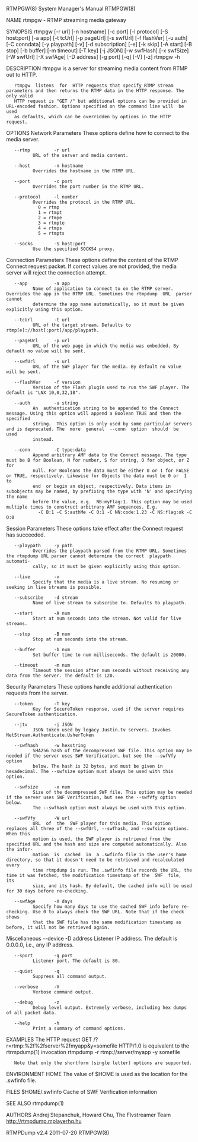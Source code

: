 RTMPGW(8)                                                     System Manager's Manual                                                    RTMPGW(8)

NAME
       rtmpgw - RTMP streaming media gateway

SYNOPSIS
       rtmpgw  [-r url]  [-n hostname] [-c port] [-l protocol] [-S host:port] [-a app] [-t tcUrl] [-p pageUrl] [-s swfUrl] [-f flashVer] [-u auth]
       [-C conndata] [-y playpath] [-v]  [-d subscription]  [-e]  [-k skip]  [-A start]  [-B stop]  [-b buffer]  [-m timeout]  [-T key]  [-j JSON]
       [-w swfHash] [-x swfSize] [-W swfUrl] [-X swfAge] [-D address] [-g port] [-q] [-V] [-z]
       rtmpgw -h

DESCRIPTION
       rtmpgw is a server for streaming media content from RTMP out to HTTP.

       rtmpgw  listens  for  HTTP requests that specify RTMP stream parameters and then returns the RTMP data in the HTTP response. The only valid
       HTTP request is "GET /" but additional options can be provided in URL-encoded fashion. Options specified on the command line will  be  used
       as defaults, which can be overridden by options in the HTTP request.

OPTIONS
   Network Parameters
       These options define how to connect to the media server.

       --rtmp         -r url
              URL of the server and media content.

       --host         -n hostname
              Overrides the hostname in the RTMP URL.

       --port         -c port
              Overrides the port number in the RTMP URL.

       --protocol     -l number
              Overrides the protocol in the RTMP URL.
                0 = rtmp
                1 = rtmpt
                2 = rtmpe
                3 = rtmpte
                4 = rtmps
                5 = rtmpts

       --socks        -S host:port
              Use the specified SOCKS4 proxy.

   Connection Parameters
       These  options define the content of the RTMP Connect request packet.  If correct values are not provided, the media server will reject the
       connection attempt.

       --app          -a app
              Name of application to connect to on the RTMP server. Overrides the app in the RTMP URL. Sometimes the rtmpdump  URL  parser  cannot
              determine the app name automatically, so it must be given explicitly using this option.

       --tcUrl        -t url
              URL of the target stream. Defaults to rtmp[e]://host[:port]/app/playpath.

       --pageUrl      -p url
              URL of the web page in which the media was embedded. By default no value will be sent.

       --swfUrl       -s url
              URL of the SWF player for the media. By default no value will be sent.

       --flashVer     -f version
              Version of the Flash plugin used to run the SWF player. The default is "LNX 10,0,32,18".

       --auth         -u string
              An  authentication string to be appended to the Connect message. Using this option will append a Boolean TRUE and then the specified
              string.  This option is only used by some particular servers and is deprecated. The  more  general  --conn  option  should  be  used
              instead.

       --conn         -C type:data
              Append arbitrary AMF data to the Connect message. The type must be B for Boolean, N for number, S for string, O for object, or Z for
              null. For Booleans the data must be either 0 or 1 for FALSE or TRUE, respectively. Likewise for Objects the data must be 0 or  1  to
              end  or begin an object, respectively. Data items in subobjects may be named, by prefixing the type with 'N' and specifying the name
              before the value, e.g.  NB:myFlag:1. This option may be used multiple times to construct arbitrary AMF sequences. E.g.
                -C B:1 -C S:authMe -C O:1 -C NN:code:1.23 -C NS:flag:ok -C O:0

   Session Parameters
       These options take effect after the Connect request has succeeded.

       --playpath     -y path
              Overrides the playpath parsed from the RTMP URL. Sometimes the rtmpdump URL parser cannot determine the correct  playpath  automati‐
              cally, so it must be given explicitly using this option.

       --live         -v
              Specify that the media is a live stream. No resuming or seeking in live streams is possible.

       --subscribe    -d stream
              Name of live stream to subscribe to. Defaults to playpath.

       --start        -A num
              Start at num seconds into the stream. Not valid for live streams.

       --stop         -B num
              Stop at num seconds into the stream.

       --buffer       -b num
              Set buffer time to num milliseconds. The default is 20000.

       --timeout      -m num
              Timeout the session after num seconds without receiving any data from the server. The default is 120.

   Security Parameters
       These options handle additional authentication requests from the server.

       --token        -T key
              Key for SecureToken response, used if the server requires SecureToken authentication.

       --jtv          -j JSON
              JSON token used by legacy Justin.tv servers. Invokes NetStream.Authenticate.UsherToken

       --swfhash      -w hexstring
              SHA256 hash of the decompressed SWF file. This option may be needed if the server uses SWF Verification, but see the --swfVfy option
              below. The hash is 32 bytes, and must be given in hexadecimal. The --swfsize option must always be used with this option.

       --swfsize      -x num
              Size of the decompressed SWF file. This option may be needed if the server uses SWF Verification, but see the --swfVfy option below.
              The --swfhash option must always be used with this option.

       --swfVfy       -W url
              URL  of  the  SWF player for this media. This option replaces all three of the --swfUrl, --swfhash, and --swfsize options. When this
              option is used, the SWF player is retrieved from the specified URL and the hash and size are computed automatically. Also the infor‐
              mation  is  cached  in  a .swfinfo file in the user's home directory, so that it doesn't need to be retrieved and recalculated every
              time rtmpdump is run. The .swfinfo file records the URL, the time it was fetched, the modification timestamp of the  SWF  file,  its
              size, and its hash. By default, the cached info will be used for 30 days before re-checking.

       --swfAge       -X days
              Specify how many days to use the cached SWF info before re-checking. Use 0 to always check the SWF URL. Note that if the check shows
              that the SWF file has the same modification timestamp as before, it will not be retrieved again.

   Miscellaneous
       --device       -D address
              Listener IP address. The default is 0.0.0.0, i.e., any IP address.

       --sport        -g port
              Listener port. The default is 80.

       --quiet        -q
              Suppress all command output.

       --verbose      -V
              Verbose command output.

       --debug        -z
              Debug level output. Extremely verbose, including hex dumps of all packet data.

       --help         -h
              Print a summary of command options.

EXAMPLES
       The HTTP request
            GET /?r=rtmp:%2f%2fserver%2fmyapp&y=somefile HTTP/1.0
       is equivalent to the rtrmpdump(1) invocation
            rtmpdump -r rtmp://server/myapp -y somefile

       Note that only the shortform (single letter) options are supported.

ENVIRONMENT
       HOME   The value of $HOME is used as the location for the .swfinfo file.

FILES
       $HOME/.swfinfo
              Cache of SWF Verification information

SEE ALSO
       rtmpdump(1)

AUTHORS
       Andrej Stepanchuk, Howard Chu, The Flvstreamer Team
       <http://rtmpdump.mplayerhq.hu>

RTMPDump v2.4                                                       2011-07-20                                                           RTMPGW(8)
